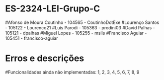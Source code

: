 # ES-2324-LEI-Grupo-C
#Afonso de Moura Coutinho - 104565 - CoutinhoDotExe
#Lourenço Santos - 105122 - Lourenco21
#Luís Parodi - 105363 - prodini03
#David Palhas - 105121 - dpalhas
#Miguel Lopes - 105255 - mslls
#Francisco Aguiar - 105451 - francisco-aguiar



# Erros e descrições


#Funcionalidades ainda não implementadas: 1, 2, 3, 4, 5, 6, 7, 8, 9 
